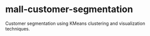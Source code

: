 # mall-customer-segmentation
Customer segmentation using KMeans clustering and visualization techniques.
